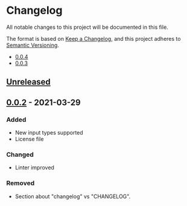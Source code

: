# Changelog

All notable changes to this project will be documented in this file.

The format is based on [Keep a Changelog](https://keepachangelog.com/en/1.0.0/),
and this project adheres to [Semantic Versioning](https://semver.org/spec/v2.0.0.html).

- [0.0.4]
- [0.0.3]

## [Unreleased]

## [0.0.2] - 2021-03-29

### Added

- New input types supported
- License file

### Changed

- Linter improved

### Removed

- Section about "changelog" vs "CHANGELOG".

[unreleased]: https://github.com/sgmonda/formelio/compare/v0.0.1...HEAD
[0.0.2]: https://github.com/sgmonda/formelio/compare/v0.0.1...v0.0.2
[0.0.1]: https://github.com/sgmonda/formelio/releases/tag/v0.0.1
[0.0.3]: https://github.com/sgmonda/formelio/compare/v0.0.2...v0.0.3
[0.0.4]: https://github.com/sgmonda/formelio/compare/v0.0.3...v0.0.4
